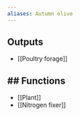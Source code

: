 ```yaml
---
aliases: Autumn olive
---
```

## Outputs
- [[Poultry forage]]
## ## Functions
- [[Plant]]
- [[Nitrogen fixer]]
